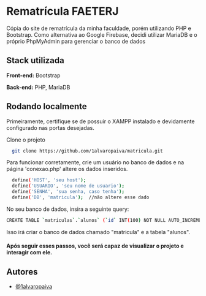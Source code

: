 
# Rematrícula FAETERJ

Cópia do site de rematrícula da minha faculdade, porém utilizando PHP e Bootstrap. Como alternativa ao Google Firebase, decidi utilizar MariaDB e o próprio PhpMyAdmin para gerenciar o banco de dados 

## Stack utilizada

**Front-end:** Bootstrap

**Back-end:** PHP, MariaDB



## Rodando localmente

Primeiramente, certifique se de possuir o XAMPP instalado e devidamente configurado nas portas desejadas.

Clone o projeto

```bash
  git clone https://github.com/1alvaropaiva/matricula.git
```

Para funcionar corretamente, crie um usuário no banco de dados e na página 'conexao.php' altere os dados inseridos.

```bash
  define('HOST', 'seu host');
  define('USUARIO', 'seu nome de usuario');
  define('SENHA', 'sua senha, caso tenha');
  define('DB', 'matricula');  //não altere esse dado
```

No seu banco de dados, insira a seguinte query:

```bash
CREATE TABLE `matriculas`.`alunos` (`id` INT(100) NOT NULL AUTO_INCREMENT , `nome` VARCHAR(100) NOT NULL , `senha` VARCHAR(255) NOT NULL , `email` VARCHAR(100) NOT NULL , `matricula` INT(5) NOT NULL , PRIMARY KEY (`id`)) ENGINE = InnoDB;
```
Isso irá criar o banco de dados chamado "matricula" e a tabela "alunos".

#### Após seguir esses passos, você será capaz de visualizar o projeto e interagir com ele.

## Autores

- [@1alvaropaiva](https://www.github.com/1alvaropaiva)

